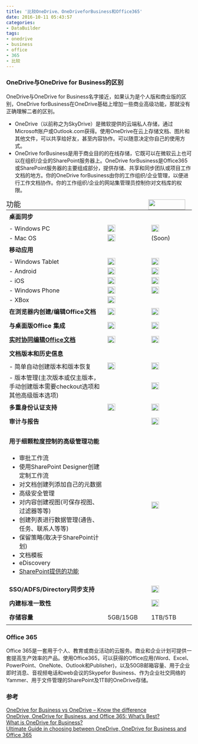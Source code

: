 ```yaml
---
title: '比较OneDrive、OneDriveforBusiness和Office365'
date: 2016-10-11 05:43:57
categories: 
- DataBuilder
tags: 
- onedrive
- business
- office
- 365
- 比较
---
```

### OneDrive与OneDrive for Business的区别


OneDrive与OneDrive for Business名字接近，如果认为是个人版和商业版的区别，OneDrive forBusiness在OneDrive基础上增加一些商业高级功能，那就没有正确理解二者的区别。

- OneDrive（以前称之为SkyDrive）是微软提供的云端私人存储，通过Microsoft账户或Outlook.com获得。使用OneDrive在云上存储文档、图片和其他文件，可以共享给好友，甚至内容协作。可以随意决定你自己的使用方式。
- OneDrive forBusiness是用于商业目的的在线存储，它既可以在微软云上也可以在组织/企业的SharePoint服务器上。OneDrive forBusiness是Office365或SharePoint服务器的主要组成部分，提供存储、共享和同步团队或项目工作文档的地方。你的OneDrive forBusiness由你的工作组织/企业管理，以便进行工作文档协作。你的工作组织/企业的网站集管理员控制你对文档库的权限。

<table style="box-sizing: inherit; border-spacing: 10px; border-collapse: collapse;"><thead style="box-sizing: inherit;"><tr><td width="368" style="box-sizing: inherit; margin: 0px; padding: 0px;"><span style="box-sizing: inherit; margin: 35px 0px 6px; padding: 0px; font-size: 20px; font-weight: 500; font-family: inherit; line-height: 24px; color: inherit;">功能</span></td><td width="140" style="box-sizing: inherit; margin: 0px; padding: 0px;"><img src="/content/images/2016/10/0026uWfMzy75BESnQwb03.png" width="100" height="16"></td><td width="140" style="box-sizing: inherit; margin: 0px; padding: 0px;"><img src="/content/images/2016/10/0026uWfMzy75BEWL6xP31.png" width="100" height="28" name="image_operate_83991476415321907"></td></tr></thead><tbody style="box-sizing: inherit;"><tr><td><span style="box-sizing: inherit; font-weight: 700; line-height: 32px; letter-spacing: 0.02em;">桌面同步<br style="box-sizing: inherit;"></span></td><td></td><td></td></tr><tr><td>- Windows PC</td><td><img src="/content/images/2016/10/0026uWfMzy75BF3keufbb.png" height="19" width="21"></td><td><img src="/content/images/2016/10/0026uWfMzy75BF3keufbb.png" height="19" width="21"></td></tr><tr><td>- Mac OS</td><td><img src="/content/images/2016/10/0026uWfMzy75BF3keufbb.png" height="19" width="21"></td><td>(Soon)</td></tr><tr><td><span style="box-sizing: inherit; font-weight: 700; line-height: 32px; letter-spacing: 0.02em;">移动应用</span></td><td></td><td></td></tr><tr><td>- Windows Tablet</td><td><img src="/content/images/2016/10/0026uWfMzy75BF3keufbb.png" height="19" width="21"></td><td><img src="/content/images/2016/10/0026uWfMzy75BF3keufbb.png" height="19" width="21"></td></tr><tr><td>- Android</td><td><img src="/content/images/2016/10/0026uWfMzy75BF3keufbb.png" height="19" width="21"></td><td><img src="/content/images/2016/10/0026uWfMzy75BF3keufbb.png" height="19" width="21"></td></tr><tr><td>- iOS</td><td><img src="/content/images/2016/10/0026uWfMzy75BF3keufbb.png" height="19" width="21"></td><td><img src="/content/images/2016/10/0026uWfMzy75BF3keufbb.png" height="19" width="21"></td></tr><tr><td>- Windows Phone</td><td><img src="/content/images/2016/10/0026uWfMzy75BF3keufbb.png" height="19" width="21"></td><td><img src="/content/images/2016/10/0026uWfMzy75BF3keufbb.png" height="19" width="21"></td></tr><tr><td>- XBox</td><td><img src="/content/images/2016/10/0026uWfMzy75BF3keufbb.png" height="19" width="21"></td><td></td></tr><tr><td><span style="box-sizing: inherit; font-weight: 700; line-height: 32px; letter-spacing: 0.02em;">在浏览器内创建/编辑Office文档</span></td><td><img src="/content/images/2016/10/0026uWfMzy75BF3keufbb.png" height="19" width="21"></td><td><img src="/content/images/2016/10/0026uWfMzy75BF3keufbb.png" height="19" width="21"></td></tr><tr><td><span style="box-sizing: inherit; font-weight: 700; line-height: 32px; letter-spacing: 0.02em;">与桌面版Office 集成</span></td><td><img src="/content/images/2016/10/0026uWfMzy75BF3keufbb.png" height="19" width="21"></td><td><img src="/content/images/2016/10/0026uWfMzy75BF3keufbb.png" height="19" width="21"></td></tr><tr><td><a href="http://en.share-gate.com/blog/co-authoring-documents-sharepoint-2013"><span style="box-sizing: inherit; font-weight: 700; line-height: 32px; letter-spacing: 0.02em;">实时协同编辑Office文档</span></a></td><td><img src="/content/images/2016/10/0026uWfMzy75BF3keufbb.png" height="19" width="21"></td><td><img src="/content/images/2016/10/0026uWfMzy75BF3keufbb.png" height="19" width="21"></td></tr><tr><td><span style="box-sizing: inherit; font-weight: 700; line-height: 32px; letter-spacing: 0.02em;">文档版本和历史信息</span></td><td></td><td></td></tr><tr><td>- 简单自动创建版本和版本恢复</td><td><img src="/content/images/2016/10/0026uWfMzy75BF3keufbb.png" height="19" width="21"></td><td><img src="/content/images/2016/10/0026uWfMzy75BF3keufbb.png" height="19" width="21"></td></tr><tr><td>- 版本管理(主次版本或仅主版本，手动创建版本需要checkout选项和其他高级版本选项)</td><td></td><td><img src="/content/images/2016/10/0026uWfMzy75BF3keufbb.png" height="19" width="21"></td></tr><tr><td><span style="box-sizing: inherit; font-weight: 700; line-height: 32px; letter-spacing: 0.02em;">多重身份认证支持</span></td><td><img src="/content/images/2016/10/0026uWfMzy75BF3keufbb.png" height="19" width="21"></td><td><img src="/content/images/2016/10/0026uWfMzy75BF3keufbb.png" height="19" width="21"></td></tr><tr><td><span style="box-sizing: inherit; font-weight: 700; line-height: 32px; letter-spacing: 0.02em;">审计与报告</span></td><td></td><td><p style="box-sizing: inherit; margin: 0px; padding: 0px; line-height: 32px; letter-spacing: 0.02em; color: rgba(0, 0, 0, 0.6);"><img src="/content/images/2016/10/0026uWfMzy75BF3keufbb.png" height="19" width="21"></p></td></tr><tr><td><p><span style="box-sizing: inherit; font-weight: 700; line-height: 32px; letter-spacing: 0.02em;">用于细颗粒度控制的高级管理功能</span></p><ul><li>审批工作流</li><li>使用SharePoint Designer创建定制工作流</li><li>对文档创建列添加自己的元数据</li><li>高级安全管理</li><li>对内容创建视图(可保存视图、过滤器等等)</li><li>创建列表进行数据管理(通告、任务、联系人等等)</li><li>保留策略(取决于SharePoint计划)</li><li>文档模板</li><li>eDiscovery</li><li><a href="http://yourock.share-gate.com/111-new-hot-features-in-sharepoint-2013/">SharePoint提供的功能</a></li></ul></td><td></td><td><img src="/content/images/2016/10/0026uWfMzy75BF3keufbb.png" height="19" width="21"></td></tr><tr><td><span style="box-sizing: inherit; font-weight: 700; line-height: 32px; letter-spacing: 0.02em;">SSO/ADFS/Directory同步支持</span></td><td></td><td><img src="/content/images/2016/10/0026uWfMzy75BF3keufbb.png" height="19" width="21"></td></tr><tr><td><span style="box-sizing: inherit; font-weight: 700; line-height: 32px; letter-spacing: 0.02em;">内建标准一致性</span></td><td></td><td><img src="/content/images/2016/10/0026uWfMzy75BF3keufbb.png" height="19" width="21"></td></tr><tr><td><span style="box-sizing: inherit; font-weight: 700; line-height: 32px; letter-spacing: 0.02em;">存储容量</span></td><td>5GB/15GB</td><td>1TB/5TB</td></tr></tbody></table>

### Office 365


Office 365是一套用于个人、教育或商业活动的云服务。商业和企业计划可提供一套提高生产效率的产品。使用Office365，可以获得的Office应用(Word、Excel、PowerPoint、OneNote、Outlook和Publisher)，以及50GB邮箱容量、用于企业即时消息、音视频电话和web会议的Skypefor Business、作为企业社交网络的Yammer、用于文件管理的SharePoint及1TB的OneDrive存储。

### 参考

[OneDrive for Business vs OneDrive – Know the difference](http://en.share-gate.com/blog/onedrive-for-business-vs-onedrive-know-the-difference)    
[OneDrive, OneDrive for Business, and Office 365: What’s Best?](http://www.sherweb.com/blog/onedrive-business-vs-o365/)    
[What is OneDrive for Business?](https://support.office.com/en-us/article/What-is-OneDrive-for-Business-187f90af-056f-47c0-9656-cc0ddca7fdc2)   
[Ultimate Guide in choosing between OneDrive, OneDrive for Business and Office 365](http://en.share-gate.com/blog/ultimate-guide-choose-onedrive-office365-infographic)    